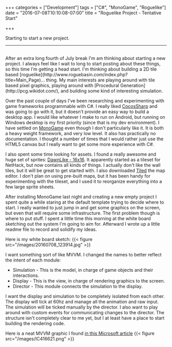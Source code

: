 +++
categories = ["Development"]
tags = ["C#", "MonoGame", "Roguelike"]
date = "2016-07-08T10:10:08-07:00"
title = "Roguelike Project - Tentative Start"

+++

Starting to start a new project.
<!--more-->
<hr/><br/>
After an extra long fourth of July break I'm am thinking about starting a new
project. I always feel like I wait to long to start posting about these things,
so this time I'm getting a head start. I'm thinking about building a 2D tile
based [roguelike](http://www.roguebasin.com/index.php?title=Main_Page)... thing.
My main interests are playing around with tile based pixel graphics, playing
around with [Procedural Generation](http://pcg.wikidot.com/), and building some
kind of interesting simulation.

Over the past couple of days I've been researching and experimenting with game
frameworks programmable with C#. I really liked [CocosSharp](https://github.com/mono/CocosSharp)
and was going to go with it, but it doesn't provide an easy way to build a
desktop app. I would like whatever I make to run on Android, but running on
Windows desktop is my first priority (since that is my dev environment). I have
settled on [MonoGame](http://www.monogame.net/) even though I don't particularly
like it. It is both a heavy weight framework, and very low level. It also has
practically no documentation. I thought a number of times that I would rather
just use the HTML5 canvas but I really want to get some more experience with C#.

I also spent some time looking for assets. I found a really awesome and huge set
of sprites: [DawnLike - 16x16](http://opengameart.org/content/dawnlike-16x16-universal-rogue-like-tileset-v181).
It apparently started as a tileset for NetHack, but now contains all kinds of
things. I actually don't like the wall tiles, but it will be great to get
started with. I also downloaded [Tiled](http://www.mapeditor.org/) the map
editor. I don't plan on using pre-built maps, but it has been handy for
experimenting with the tileset, and I used it to reorganize everything into a
few large sprite sheets.

After installing MonoGame last night and creating a new empty project I spent
quite a while staring at the default template trying to decide where to start. I
really wanted to just jump in and get some graphics on the screen, but even that
will require some infrastructure. The first problem though is where to put
stuff. I spent a little time this morning at the white board sketching out the
system I'm going to aim for. Afterward I wrote up a little readme file to record
and solidify my ideas.

Here is my white board sketch:
{{< figure src="/images/20160708_123914.jpg" >}}

I want something sort of like MVVM. I changed the names to better reflect the
intent of each module:

+ Simulation - This is the model, in charge of game objects and their interactions.
+ Display - This is the view, in charge of rendering graphics to the screen.
+ Director - This module connects the simulation to the display.

I want the display and simulation to be completely isolated from each other. The
display will tick at 60hz and manage all the animation and raw input. The
simulation will be ticked manually by the director. I also want to play around
with custom events for communicating changes to the director. The structure
isn't completely clear to me yet, but I at least have a place to start building
the rendering code.

Here is a neat MVVM graphic I found [in this Microsoft article](https://msdn.microsoft.com/en-us/library/ff798384.aspx)
{{< figure src="/images/IC416621.png" >}}